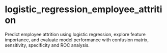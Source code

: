 # logistic_regression_employee_attrition
Predict employee attrition using logistic regression, explore feature importance, and evaluate model performance with confusion matrix, sensitivity, specificity and ROC analysis.

